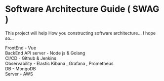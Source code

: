 # Software Architecture Guide ( SWAG )

This project will help How you constructing software architecture...
I hope so...


FrontEnd - Vue <br>
BackEnd API server - Node js & Golang <br>
CI/CD - Github & Jenkins <br>
Observability - Elastic Kibana , Grafana , Prometheus <br>
DB - MongoDB <br>
Server - AWS <br>
